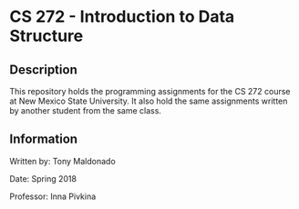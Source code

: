 # CS 272 - Introduction to Data Structure
## Description
This repository holds the programming assignments for the CS 272 course at New Mexico State University.
It also hold the same assignments written by another student from the same class.

## Information
Written by: Tony Maldonado

Date: Spring 2018

Professor: Inna Pivkina